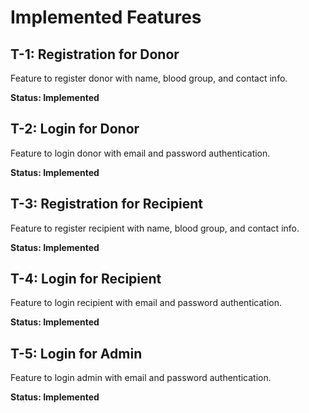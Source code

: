 # Implemented Features

## T-1: Registration for Donor

Feature to register donor with name, blood group, and contact info.

**Status: Implemented**

## T-2: Login for Donor

Feature to login donor with email and password authentication.

**Status: Implemented**

## T-3: Registration for Recipient

Feature to register recipient with name, blood group, and contact info.

**Status: Implemented**

## T-4: Login for Recipient

Feature to login recipient with email and password authentication.

**Status: Implemented**

## T-5: Login for Admin

Feature to login admin with email and password authentication.

**Status: Implemented**
